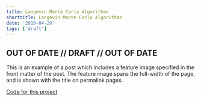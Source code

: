 ```yaml
---
title: Langevin Monte Carlo Algorithms
shorttitle: Langevin Monte Carlo Algorithms
date: '2019-04-29'
tags: ['draft']
---
```


## OUT OF DATE // DRAFT // OUT OF DATE

This is an example of a post which includes a feature image specified in the front matter of the post. The feature image spans the full-width of the page, and is shown with the title on permalink pages.

[Code for this project](https://github.com/Tom271/LangevinMC)
